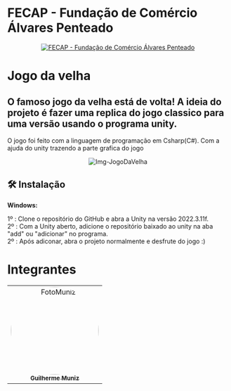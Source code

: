  # FECAP - Fundação de Comércio Álvares Penteado
<p align="center">
<a href= "https://www.fecap.br/"><img src="https://encrypted-tbn0.gstatic.com/images?q=tbn:ANd9GcRhZPrRa89Kma0ZZogxm0pi-tCn_TLKeHGVxywp-LXAFGR3B1DPouAJYHgKZGV0XTEf4AE&usqp=CAU" alt="FECAP - Fundação de Comércio Álvares Penteado" border="0"></a>
</p>

#  Jogo da velha

<h2> O famoso jogo da velha está de volta! A ideia do projeto é fazer uma replica do jogo classico para uma versão usando o programa unity.</h2>
<p>O jogo foi feito com a linguagem de programação em Csharp(C#). Com a ajuda do unity trazendo a parte grafica do jogo</p>

<p align="center">
<img src="https://github.com/DevGuiMuniz/Jogo-Da-Velha-Unity-/blob/main/jogoDaVelhaIMG.png" alt="Img-JogoDaVelha" border="0"></a>
</p>

## 🛠 Instalação

<b>Windows:</b>

1º : Clone o repositório do GitHub e abra a Unity na versão 2022.3.11f.
<br>
2º : Com a Unity aberto, adicione o repositório baixado ao unity na aba "add" ou "adicionar" no programa.
<br>
2º : Após adiconar, abra o projeto normalmente e desfrute do jogo :)

# Integrantes


<div align="center">
  <table>
    <tr>
      <td align="center"><a href="https://www.linkedin.com/in/guimuniiz/"><img style="border-radius: 50%;" src="https://github.com/DevGuiMuniz/Jogo-Da-Velha-Unity/blob/main/muniz.jpeg" width="200px;" alt="FotoMuniz"/><br><sub><b>Guilherme Muniz</b></sub></a></td>
    </tr>
  </table>
</div>
